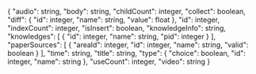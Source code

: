 {
    "audio": string,
    "body": string,
    "childCount": integer,
    "collect": boolean,
    "diff": {
      "id": integer,
      "name": string,
      "value": float
    },
    "id": integer,
    "indexCount": integer,
    "isInsert": boolean,
    "knowledgeInfo": string,
    "knowledges": [
      {
        "id": integer,
        "name": string,
        "pid": integer
      }
    ],
    "paperSources": [
      {
        "areaId": integer,
        "id": integer,
        "name": string,
        "valid": boolean
      }
    ],
    "time": string,
    "title": string,
    "type": {
      "choice": boolean,
      "id": integer,
      "name": string
    },
    "useCount": integer,
    "video": string
  }